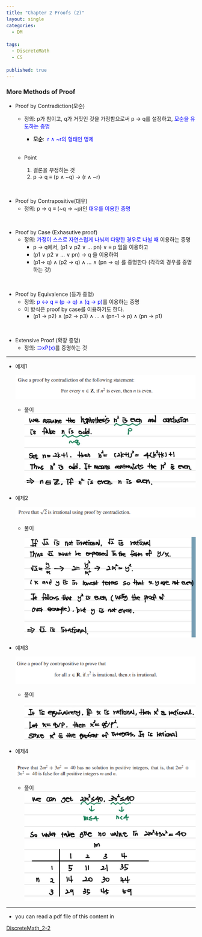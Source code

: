 ```yaml
---
title: "Chapter 2 Proofs (2)"
layout: single
categories:
  - DM

tags:
  - DiscreteMath
  - CS

published: true
---
```


### More Methods of Proof

- Proof by Contradiction(모순)

  - 정의: p가 참이고, q가 거짓인 것을 가정함으로써 p → q를 설정하고, <span style="color:blue">모순을 유도하는 증명</span>

    - **모순**: <span style = "color:blue"> r ∧ ~r의 형태인 명제</span>
    <br>

  - Point
    1. 결론을 부정하는 것
    2. p → q ≡ (p ∧ ~q) → (r ∧ ~r)

<br>

- Proof by Contrapositive(대우)
  - 정의: p → q ≡ (~q → ~p)인 <span style = "color:blue">대우를 이용한 증명</span>


<br>

- Proof by Case (Exhasutive proof)
  - 정의: <span style="color:blue">가정이 스스로 자연스럽게 나눠져 다양한 경우로 나뉠 때</span> 이용하는 증명
    - p → q에서, (p1 ∨ p2 ∨ ... pn) ∨ ≡ p 임을 이용하고
    - (p1 ∨ p2 ∨ ... ∨ pn) → q 을 이용하여
    - (p1→ q) ∧ (p2 → q) ∧ ... ∧ (pn → q) 를 증명한다 (각각의 경우를 증명하는 것)


<br>

- Proof by Equivalence (등가 증명)
  - 정의: <span style = "color:blue"> p ↔ q ≡ (p → q) ∧ (q →  p)</span>를 이용하는 증명
  - 이 방식은 proof by case를 이용하기도 한다.
    - (p1 → p2) ∧ (p2 → p3) ∧ ... ∧ (pn-1 → p) ∧ (pn → p1)

<br>

- Extensive Proof (확장 증명)
  - 정의: <span style = "color:blue">∋xP(x)</span>를 증명하는 것

---

- 예제1 
  
  ![image-20221026151809296](/assets/images/2022-10-26-DM2-2/image-20221026151809296.png)
  
  - 풀이
    ![image-20221026154409190](/assets/images/2022-10-26-DM2-2/image-20221026154409190.png)
  
- 예제2

  ![image-20221026152313993](/assets/images/2022-10-26-DM2-2/image-20221026152313993.png)

  - 풀이

    ![image-20221026154413187](/assets/images/2022-10-26-DM2-2/image-20221026154413187.png)

- 예제3

  ![image-20221026154145359](/assets/images/2022-10-26-DM2-2/image-20221026154145359.png)

  - 풀이

    ![image-20221026154418388](/assets/images/2022-10-26-DM2-2/image-20221026154418388.png)

- 예제4

  ![image-20221026154715170](/assets/images/2022-10-26-DM2-2/image-20221026154715170.png)

  - 풀이
    ![image-20221026154720780](/assets/images/2022-10-26-DM2-2/image-20221026154720780.png)

---

- you can read a pdf file of this content in 

[DiscreteMath_2-2](https://github.com/maloveforme/maloveforme.github.io/tree/master/summary/DM)

